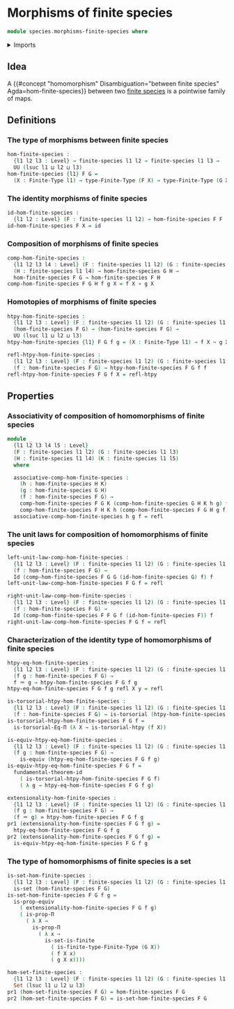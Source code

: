 # Morphisms of finite species

```agda
module species.morphisms-finite-species where
```

<details><summary>Imports</summary>

```agda
open import foundation.dependent-pair-types
open import foundation.equality-dependent-function-types
open import foundation.equivalences
open import foundation.function-types
open import foundation.fundamental-theorem-of-identity-types
open import foundation.homotopies
open import foundation.homotopy-induction
open import foundation.identity-types
open import foundation.propositions
open import foundation.sets
open import foundation.torsorial-type-families
open import foundation.universe-levels

open import species.species-of-finite-types

open import univalent-combinatorics.finite-types
```

</details>

## Idea

A
{{#concept "homomorphism" Disambiguation="between finite species" Agda=hom-finite-species}}
between two [finite species](species.species-of-finite-types.md) is a pointwise
family of maps.

## Definitions

### The type of morphisms between finite species

```agda
hom-finite-species :
  {l1 l2 l3 : Level} → finite-species l1 l2 → finite-species l1 l3 →
  UU (lsuc l1 ⊔ l2 ⊔ l3)
hom-finite-species {l1} F G =
  (X : Finite-Type l1) → type-Finite-Type (F X) → type-Finite-Type (G X)
```

### The identity morphisms of finite species

```agda
id-hom-finite-species :
  {l1 l2 : Level} (F : finite-species l1 l2) → hom-finite-species F F
id-hom-finite-species F X = id
```

### Composition of morphisms of finite species

```agda
comp-hom-finite-species :
  {l1 l2 l3 l4 : Level} (F : finite-species l1 l2) (G : finite-species l1 l3)
  (H : finite-species l1 l4) → hom-finite-species G H →
  hom-finite-species F G → hom-finite-species F H
comp-hom-finite-species F G H f g X = f X ∘ g X
```

### Homotopies of morphisms of finite species

```agda
htpy-hom-finite-species :
  {l1 l2 l3 : Level} (F : finite-species l1 l2) (G : finite-species l1 l3) →
  (hom-finite-species F G) → (hom-finite-species F G) →
  UU (lsuc l1 ⊔ l2 ⊔ l3)
htpy-hom-finite-species {l1} F G f g = (X : Finite-Type l1) → f X ~ g X

refl-htpy-hom-finite-species :
  {l1 l2 l3 : Level} (F : finite-species l1 l2) (G : finite-species l1 l3) →
  (f : hom-finite-species F G) → htpy-hom-finite-species F G f f
refl-htpy-hom-finite-species F G f X = refl-htpy
```

## Properties

### Associativity of composition of homomorphisms of finite species

```agda
module _
  {l1 l2 l3 l4 l5 : Level}
  (F : finite-species l1 l2) (G : finite-species l1 l3)
  (H : finite-species l1 l4) (K : finite-species l1 l5)
  where

  associative-comp-hom-finite-species :
    (h : hom-finite-species H K)
    (g : hom-finite-species G H)
    (f : hom-finite-species F G) →
    comp-hom-finite-species F G K (comp-hom-finite-species G H K h g) f ＝
    comp-hom-finite-species F H K h (comp-hom-finite-species F G H g f)
  associative-comp-hom-finite-species h g f = refl
```

### The unit laws for composition of homomorphisms of finite species

```agda
left-unit-law-comp-hom-finite-species :
  {l1 l2 l3 : Level} (F : finite-species l1 l2) (G : finite-species l1 l3)
  (f : hom-finite-species F G) →
  Id (comp-hom-finite-species F G G (id-hom-finite-species G) f) f
left-unit-law-comp-hom-finite-species F G f = refl

right-unit-law-comp-hom-finite-species :
  {l1 l2 l3 : Level} (F : finite-species l1 l2) (G : finite-species l1 l3)
  (f : hom-finite-species F G) →
  Id (comp-hom-finite-species F F G f (id-hom-finite-species F)) f
right-unit-law-comp-hom-finite-species F G f = refl
```

### Characterization of the identity type of homomorphisms of finite species

```agda
htpy-eq-hom-finite-species :
  {l1 l2 l3 : Level} (F : finite-species l1 l2) (G : finite-species l1 l3)
  (f g : hom-finite-species F G) →
  f ＝ g → htpy-hom-finite-species F G f g
htpy-eq-hom-finite-species F G f g refl X y = refl

is-torsorial-htpy-hom-finite-species :
  {l1 l2 l3 : Level} (F : finite-species l1 l2) (G : finite-species l1 l3)
  (f : hom-finite-species F G) → is-torsorial (htpy-hom-finite-species F G f)
is-torsorial-htpy-hom-finite-species F G f =
  is-torsorial-Eq-Π (λ X → is-torsorial-htpy (f X))

is-equiv-htpy-eq-hom-finite-species :
  {l1 l2 l3 : Level} (F : finite-species l1 l2) (G : finite-species l1 l3)
  (f g : hom-finite-species F G) →
    is-equiv (htpy-eq-hom-finite-species F G f g)
is-equiv-htpy-eq-hom-finite-species F G f =
  fundamental-theorem-id
    ( is-torsorial-htpy-hom-finite-species F G f)
    ( λ g → htpy-eq-hom-finite-species F G f g)

extensionality-hom-finite-species :
  {l1 l2 l3 : Level} (F : finite-species l1 l2) (G : finite-species l1 l3)
  (f g : hom-finite-species F G) →
  (f ＝ g) ≃ htpy-hom-finite-species F G f g
pr1 (extensionality-hom-finite-species F G f g) =
  htpy-eq-hom-finite-species F G f g
pr2 (extensionality-hom-finite-species F G f g) =
  is-equiv-htpy-eq-hom-finite-species F G f g
```

### The type of homomorphisms of finite species is a set

```agda
is-set-hom-finite-species :
  {l1 l2 l3 : Level} (F : finite-species l1 l2) (G : finite-species l1 l3) →
  is-set (hom-finite-species F G)
is-set-hom-finite-species F G f g =
  is-prop-equiv
    ( extensionality-hom-finite-species F G f g)
    ( is-prop-Π
      ( λ X →
        is-prop-Π
          ( λ x →
            is-set-is-finite
              ( is-finite-type-Finite-Type (G X))
              ( f X x)
              ( g X x))))

hom-set-finite-species :
  {l1 l2 l3 : Level} (F : finite-species l1 l2) (G : finite-species l1 l3) →
  Set (lsuc l1 ⊔ l2 ⊔ l3)
pr1 (hom-set-finite-species F G) = hom-finite-species F G
pr2 (hom-set-finite-species F G) = is-set-hom-finite-species F G
```
